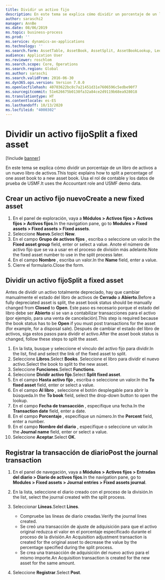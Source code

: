 ```yaml
---
title: Dividir un activo fijo
description: En este tema se explica cómo dividir un porcentaje de un libro de activos a un nuevo libro de activos.
author: saraschi2
manager: AnnBe
ms.date: 08/06/2019
ms.topic: business-process
ms.prod: ''
ms.service: dynamics-ax-applications
ms.technology: ''
ms.search.form: AssetTable, AssetBook, AssetSplit, AssetBookLookup, LedgerJournalTable, LedgerJournalTransAsset
audience: Application User
ms.reviewer: roschlom
ms.search.scope: Core, Operations
ms.search.region: Global
ms.author: saraschi
ms.search.validFrom: 2016-06-30
ms.dyn365.ops.version: Version 7.0.0
ms.openlocfilehash: 40703622bc8c7a21451d31e7606596c5edbe90f7
ms.sourcegitcommit: 51e626675b0130fa32a84ce2d9119b68ea928018
ms.translationtype: HT
ms.contentlocale: es-ES
ms.lasthandoff: 10/13/2020
ms.locfileid: "4000302"
---
```

# <a name="split-a-fixed-asset"></a><span data-ttu-id="37cdb-103">Dividir un activo fijo</span><span class="sxs-lookup"><span data-stu-id="37cdb-103">Split a fixed asset</span></span>

[!include [banner](../../includes/banner.md)]

<span data-ttu-id="37cdb-104">En este tema se explica cómo dividir un porcentaje de un libro de activos a un nuevo libro de activos.</span><span class="sxs-lookup"><span data-stu-id="37cdb-104">This topic explains how to split a percentage of one asset book to a new asset book.</span></span> <span data-ttu-id="37cdb-105">Usa el rol de contable y los datos de prueba de USMF.</span><span class="sxs-lookup"><span data-stu-id="37cdb-105">It uses the Accountant role and USMF demo data.</span></span>

## <a name="create-a-new-fixed-asset"></a><span data-ttu-id="37cdb-106">Crear un activo fijo nuevo</span><span class="sxs-lookup"><span data-stu-id="37cdb-106">Create a new fixed asset</span></span>

1. <span data-ttu-id="37cdb-107">En el panel de exploración, vaya a **Módulos \> Activos fijos \> Activos fijos \> Activos fijos**.</span><span class="sxs-lookup"><span data-stu-id="37cdb-107">In the navigation pane, go to **Modules \> Fixed assets \> Fixed assets \> Fixed assets**.</span></span>
2. <span data-ttu-id="37cdb-108">Seleccione **Nuevo**.</span><span class="sxs-lookup"><span data-stu-id="37cdb-108">Select **New**.</span></span>
3. <span data-ttu-id="37cdb-109">En el campo **Grupo de activos fijos** , escriba o seleccione un valor.</span><span class="sxs-lookup"><span data-stu-id="37cdb-109">In the **Fixed asset group** field, enter or select a value.</span></span> <span data-ttu-id="37cdb-110">Anote el número de activo fijo que se va a usar en el proceso de división más adelante.</span><span class="sxs-lookup"><span data-stu-id="37cdb-110">Note the fixed asset number to use in the split process later.</span></span>
4. <span data-ttu-id="37cdb-111">En el campo **Nombre** , escriba un valor.</span><span class="sxs-lookup"><span data-stu-id="37cdb-111">In the **Name** field, enter a value.</span></span>
5. <span data-ttu-id="37cdb-112">Cierre el formulario.</span><span class="sxs-lookup"><span data-stu-id="37cdb-112">Close the form.</span></span>

## <a name="split-a-fixed-asset"></a><span data-ttu-id="37cdb-113">Dividir un activo fijo</span><span class="sxs-lookup"><span data-stu-id="37cdb-113">Split a fixed asset</span></span>

<span data-ttu-id="37cdb-114">Antes de dividir un activo totalmente depreciado, hay que cambiar manualmente el estado del libro de activos de **Cerrado** a **Abierto**.</span><span class="sxs-lookup"><span data-stu-id="37cdb-114">Before a fully depreciated asset is split, the asset book status should be manually changed from **Closed** to **Open**.</span></span> <span data-ttu-id="37cdb-115">Este paso es necesario porque el estado del libro debe ser **Abierto** si se van a contabilizar transacciones para el activo (por ejemplo, para una venta de cancelación).</span><span class="sxs-lookup"><span data-stu-id="37cdb-115">This step is required because the book status has to be **Open** if you must post transactions for the asset (for example, for a disposal sale).</span></span> <span data-ttu-id="37cdb-116">Después de cambiar el estado del libro de activos, siga estos pasos para dividir el activo.</span><span class="sxs-lookup"><span data-stu-id="37cdb-116">After the asset book status is changed, follow these steps to split the asset.</span></span>

1. <span data-ttu-id="37cdb-117">En la lista, busque y seleccione el vínculo del activo fijo para dividir.</span><span class="sxs-lookup"><span data-stu-id="37cdb-117">In the list, find and select the link of the fixed asset to split.</span></span>
2. <span data-ttu-id="37cdb-118">Seleccione **Libros**.</span><span class="sxs-lookup"><span data-stu-id="37cdb-118">Select **Books**.</span></span> <span data-ttu-id="37cdb-119">Seleccione el libro para dividir el nuevo activo.</span><span class="sxs-lookup"><span data-stu-id="37cdb-119">Select the book to split to the new asset.</span></span>
3. <span data-ttu-id="37cdb-120">Seleccione **Funciones**.</span><span class="sxs-lookup"><span data-stu-id="37cdb-120">Select **Functions**.</span></span>
4. <span data-ttu-id="37cdb-121">Seleccione **Dividir activo fijo**.</span><span class="sxs-lookup"><span data-stu-id="37cdb-121">Select **Split fixed asset**.</span></span>
5. <span data-ttu-id="37cdb-122">En el campo **Hasta activo fijo** , escriba o seleccione un valor.</span><span class="sxs-lookup"><span data-stu-id="37cdb-122">In the **To fixed asset** field, enter or select a value.</span></span>
6. <span data-ttu-id="37cdb-123">En el campo **Al libro** , seleccione el botón desplegable para abrir la búsqueda.</span><span class="sxs-lookup"><span data-stu-id="37cdb-123">In the **To book** field, select the drop-down button to open the lookup.</span></span>
7. <span data-ttu-id="37cdb-124">En el campo **Fecha de transacción** , especifique una fecha.</span><span class="sxs-lookup"><span data-stu-id="37cdb-124">In the **Transaction date** field, enter a date.</span></span>
8. <span data-ttu-id="37cdb-125">En el campo **Porcentaje** , especifique un número.</span><span class="sxs-lookup"><span data-stu-id="37cdb-125">In the **Percent** field, enter a number.</span></span>
9. <span data-ttu-id="37cdb-126">En el campo **Nombre del diario** , especifique o seleccione un valor.</span><span class="sxs-lookup"><span data-stu-id="37cdb-126">In the **Journal name** field, enter or select a value.</span></span>
10. <span data-ttu-id="37cdb-127">Seleccione **Aceptar**.</span><span class="sxs-lookup"><span data-stu-id="37cdb-127">Select **OK**.</span></span>

## <a name="post-the-journal-transaction"></a><span data-ttu-id="37cdb-128">Registrar la transacción de diario</span><span class="sxs-lookup"><span data-stu-id="37cdb-128">Post the journal transaction</span></span>

1. <span data-ttu-id="37cdb-129">En el panel de navegación, vaya a **Módulos \> Activos fijos \> Entradas del diario \> Diario de activos fijos**.</span><span class="sxs-lookup"><span data-stu-id="37cdb-129">In the navigation pane, go to **Modules \> Fixed assets \> Journal entries \> Fixed assets journal**.</span></span>
2. <span data-ttu-id="37cdb-130">En la lista, seleccione el diario creado con el proceso de la división.</span><span class="sxs-lookup"><span data-stu-id="37cdb-130">In the list, select the journal created with the split process.</span></span>
3. <span data-ttu-id="37cdb-131">Seleccionar **Líneas**.</span><span class="sxs-lookup"><span data-stu-id="37cdb-131">Select **Lines**.</span></span>

    - <span data-ttu-id="37cdb-132">Compruebe las líneas de diario creadas.</span><span class="sxs-lookup"><span data-stu-id="37cdb-132">Verify the journal lines created.</span></span>
    - <span data-ttu-id="37cdb-133">Se creó una transacción de ajuste de adquisición para que el activo original reduzca el valor en el porcentaje especificado durante el proceso de la división.</span><span class="sxs-lookup"><span data-stu-id="37cdb-133">An Acquisition adjustment transaction is created for the original asset to decrease the value by the percentage specified during the split process.</span></span>
    - <span data-ttu-id="37cdb-134">Se crea una transacción de adquisición del nuevo activo para el mismo importe.</span><span class="sxs-lookup"><span data-stu-id="37cdb-134">An Acquisition transaction is created for the new asset for the same amount.</span></span>

4. <span data-ttu-id="37cdb-135">Seleccione **Registrar**.</span><span class="sxs-lookup"><span data-stu-id="37cdb-135">Select **Post**.</span></span>
